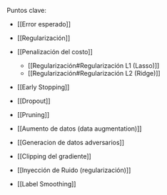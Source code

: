 Puntos clave:
- [[Error esperado]]
- [[Regularización]]

- [[Penalización del costo]]
	- [[Regularización#Regularización L1 (Lasso)]]
	- [[Regularización#Regularización L2 (Ridge)]]
- [[Early Stopping]]
- [[Dropout]]
- [[Pruning]]
- [[Aumento de datos (data augmentation)]]
- [[Generacion de datos adversarios]]
- [[Clipping del gradiente]]
- [[Inyección de Ruido (regularización)]]
- [[Label Smoothing]]